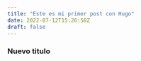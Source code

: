 ```yaml
---
title: "Este es mi primer post con Hugo"
date: 2022-07-12T15:26:58Z
draft: false
---
```


### Nuevo titulo

